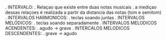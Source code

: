 . INTERVALO:
    . Relaçao que existe entre duas notas musicais
    . a mediçao dessas relaçoes é realizada a partir da distancia das notas (tom e semitom)
. INTERVALOS HARMONICOS:
    . teclas soando juntas
. INTERVALOS MELÓDICOS:
    . teclas soando separadamente
    . INTERVALOS MELODICOS ACENDENTES:
        . agudo -> grave
    . INTERCALOS MELODICOS DESCENDENTES:
        . grave -> agudo    